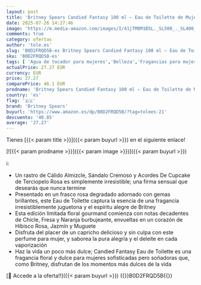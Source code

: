 ```yaml
---
layout: post
title: 'Britney Spears Candied Fantasy 100 ml – Eau de Toilette de Mujer – Fragancia Floral Gourmand – Notas de Chicle  Hibisco Rosa y Almizcle – Frasco Rosa en Degradado'
date: 2025-07-26 14:27:46
image: 'https://m.media-amazon.com/images/I/41jTM8M1B5L._SL500_._SL400_.jpg'
comments: true
category: ofertas
author: 'tole.es'
slug: 'B0D2FRQD5B-es Britney Spears Candied Fantasy 100 ml – Eau de Toilette de...'
sku: 'B0D2FRQD5B-es'
tags: [ 'Agua de tocador para mujeres','Belleza','Fragancias para mujeres','Perfumes y fragancias','britney spears','de','eau','toilette','🇪🇸', ]
actualPrice: 27.27 EUR
currency: EUR
price: 27.27
comparePrice: 46.1 EUR
prodname: 'Britney Spears Candied Fantasy 100 ml – Eau de Toilette de Mujer – Fragancia Floral Gourmand – Notas de Chicle  Hibisco Rosa y Almizcle – Frasco Rosa en Degradado'
country: 'es'
flag: '🇪🇸'
brand: 'Britney Spears'
buyurl: 'https://www.amazon.es/dp/B0D2FRQD5B/?tag=tolees-21'
descuento: '40.85'
average: '27.27'
---
```


Tienes [{{< param title >}}]({{< param buyurl >}}) en el siguiente enlace!

[![{{< param prodname >}}]({{< param image >}})]({{< param buyurl >}})

ℹ️:

- Un rastro de Cálido Almizcle, Sándalo Cremoso y Acordes De Cupcake de Terciopelo Rosa es simplemente irresistible; una firma sensual que desearás que nunca termine
- Presentado en un frasco rosa degradado adornado con gemas brillantes, este Eau de Toilette captura la esencia de una fragancia irresistiblemente juguetona y el espíritu alegre de Britney
- Esta edición limitada floral gourmand comienza con notas decadentes de Chicle, Fresa y Naranja burbujeante, envueltas en un corazón de Hibisco Rosa, Jazmín y Muguete
- Disfruta del placer de un capricho delicioso y sin culpa con este perfume para mujer, y saborea la pura alegría y el deleite en cada vaporización
- Haz la vida un poco más dulce; Candied Fantasy Eau de Toilette es una fragancia floral y dulce para mujeres sofisticadas pero soñadoras que, como Britney, disfrutan de los momentos más dulces de la vida

[🛒 Accede a la oferta!!]({{< param buyurl >}})
{{<world>}}B0D2FRQD5B{{</world>}}
